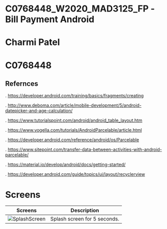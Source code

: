 # C0768448_W2020_MAD3125_FP -Bill Payment Android

# Charmi Patel

# C0768448

## Refernces
. https://developer.android.com/training/basics/fragments/creating

. http://www.deboma.com/article/mobile-development/5/android-datepicker-and-age-calculation/

. https://www.tutorialspoint.com/android/android_table_layout.htm

. https://www.vogella.com/tutorials/AndroidParcelable/article.html

. https://developer.android.com/reference/android/os/Parcelable

. https://www.sitepoint.com/transfer-data-between-activities-with-android-parcelable/

. https://material.io/develop/android/docs/getting-started/

. https://developer.android.com/guide/topics/ui/layout/recyclerview

# Screens

Screens | Description
--- | ---
<img src="https://s4.gifyu.com/images/SplashScreen2788fc38f9752dc3.png" alt="SplashScreen" border="0"> | Splash screen for 5 seconds.

